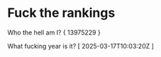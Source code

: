 # Fuck the rankings

Who the hell am I?
{ 13975229 }

What fucking year is it?
[ 2025-03-17T10:03:20Z ]
